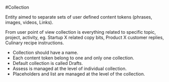 #Collection

Entity aimed to separate sets of user defined content tokens (phrases, images, videos, Links).

From user point of view collection is everything related to specific topic, project, activity, eg. Startup X related copy bits, Product X customer replies, Culinary recipe instructions.

- Collection should have a name.
- Each content token belong to one and only one collection.
- Default collection is called Drafts.
- Assess is managed at the level of individual collection.
- Placeholders and list are managed at the level of the collection.
